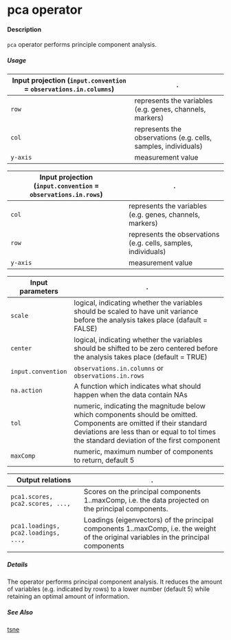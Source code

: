 # pca operator

#### Description

`pca` operator performs principle component analysis.

##### Usage

Input projection (`input.convention` = `observations.in.columns`)|.
---|---
`row`   | represents the variables (e.g. genes, channels, markers)
`col`   | represents the observations (e.g. cells, samples, individuals) 
`y-axis`| measurement value

Input projection  (`input.convention` = `observations.in.rows`)|.
---|---
`col`   | represents the variables (e.g. genes, channels, markers)
`row`   | represents the observations (e.g. cells, samples, individuals) 
`y-axis`| measurement value

Input parameters|.
---|---
`scale`   | logical, indicating whether the variables should be scaled to have unit variance before the analysis takes place (dafault = FALSE)
`center`   | logical, indicating whether the variables should be shifted to be zero centered before the analysis takes place (default = TRUE)
`input.convention`| `observations.in.columns` or `observations.in.rows`
`na.action`| A function which indicates what should happen when the data contain NAs
`tol`| numeric, indicating the magnitude below which components should be omitted. Components are omitted if their standard deviations are less than or equal to tol times the standard deviation of the first component
`maxComp`| numeric, maximum number of components to return, default 5

Output relations|.
---|---
`pca1.scores, pca2.scores, ..., `| Scores on the principal components 1..maxComp, i.e. the data projected on the principal components.
`pca1.loadings, pca2.loadings, ..., `| Loadings (eigenvectors) of the principal components 1..maxComp, i.e. the weight of the original variables in the principal components

##### Details

The operator performs principal component analysis. It reduces the amount of variables (e.g. indicated by rows) to a lower number (default 5) while retaining an optimal amount of information.

##### See Also

[tsne](https://github.com/tercen/tsne_operator)

